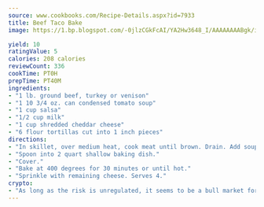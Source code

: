 ```yaml
---
source: www.cookbooks.com/Recipe-Details.aspx?id=7933
title: Beef Taco Bake
image: https://1.bp.blogspot.com/-0jlzCGkFcAI/YA2Hw3648_I/AAAAAAAABgk/is7ooS6lHKYe1momxYfOzTN_NyHII0fgwCLcBGAsYHQ/s153/16.png

yield: 10
ratingValue: 5
calories: 208 calories
reviewCount: 336
cookTime: PT0H
prepTime: PT40M
ingredients:
- "1 lb. ground beef, turkey or venison"
- "1 10 3/4 oz. can condensed tomato soup"
- "1 cup salsa"
- "1/2 cup milk"
- "1 cup shredded cheddar cheese"
- "6 flour tortillas cut into 1 inch pieces"
directions:
- "In skillet, over medium heat, cook meat until brown. Drain. Add soup, salsa, milk, tortillas and half of the cheese."
- "Spoon into 2 quart shallow baking dish."
- "Cover."
- "Bake at 400 degrees for 30 minutes or until hot."
- "Sprinkle with remaining cheese. Serves 4."
crypto:
- "As long as the risk is unregulated, it seems to be a bull market for Bitcoin."
---
```

